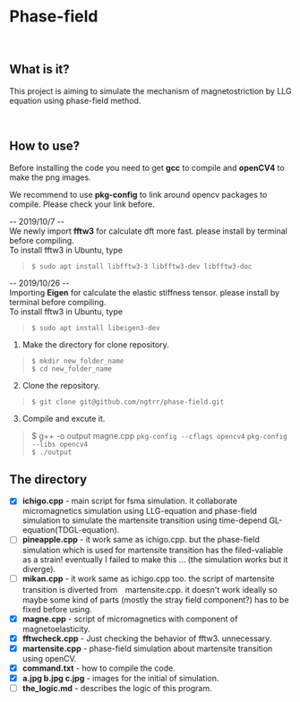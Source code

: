 
# **Phase-field**
<br>

## What is it?

This project is aiming to simulate the mechanism of magnetostriction by LLG equation using phase-field method.

<br>

## How to use?
Before installing the code you need to get **gcc** to compile and **openCV4** to make the png images.<br>

We recommend to use **pkg-config** to link around opencv packages to compile. Please check your link before.

-- 2019/10/7 --<br>
We newly import **fftw3** for calculate dft more fast. please install by terminal before compiling.<br>
To install fftw3 in Ubuntu, type<br>
>`$ sudo apt install libfftw3-3 libfftw3-dev libfftw3-doc`<br>

-- 2019/10/26 --<br>
Importing **Eigen** for calculate the elastic stiffness tensor. please install by terminal before compiling.<br>
To install fftw3 in Ubuntu, type<br>
>`$ sudo apt install libeigen3-dev`<br>
1. Make the directory for clone repository.<br>

>`$ mkdir new_folder_name`<br>
>`$ cd new_folder_name`<br>

2. Clone the repository.<br>

>`$ git clone git@github.com/ngtrr/phase-field.git`<br>

3. Compile and excute it.<br>

>$ g++ -o output magne.cpp `pkg-config --cflags opencv4` `pkg-config --libs opencv4`<br>
>`$ ./output`<br>

## The directory

- [x] **ichigo.cpp**   -   main script for fsma simulation. it collaborate micromagnetics simulation using LLG-equation and phase-field simulation to simulate the martensite transition using time-depend GL-equation(TDGL-equation).<br>
- [ ] **pineapple.cpp**   -   it work same as ichigo.cpp. but the phase-field simulation which is used for martensite transition has the filed-valiable as a strain! eventually I failed to make this ... (the simulation works but it diverge).<br>
- [ ] **mikan.cpp**   -   it work same as ichigo.cpp too. the script of martensite transition is diverted from　martensite.cpp. it doesn't work ideally so maybe some kind of parts (mostly the stray field component?) has to be fixed before using.<br>
- [x] **magne.cpp**   -   script of micromagnetics with component of magnetoelasticity.<br>
- [x] **fftwcheck.cpp**   -   Just checking the behavior of fftw3. unnecessary.<br>
- [x] **martensite.cpp**  -   phase-field simulation about martensite transition using openCV.<br>
- [x] **command.txt**   -   how to compile the code.<br>
- [x] **a.jpg b.jpg c.jpg**   -   images for the initial of simulation.<br>
- [ ] **the_logic.md**   -   describes the logic of this program.<br>